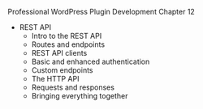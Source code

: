 Professional WordPress Plugin Development Chapter 12

- REST API
	- Intro to the REST API
	- Routes and endpoints
	- REST API clients
	- Basic and enhanced authentication
	- Custom endpoints
	- The HTTP API
	- Requests and responses
	- Bringing everything together